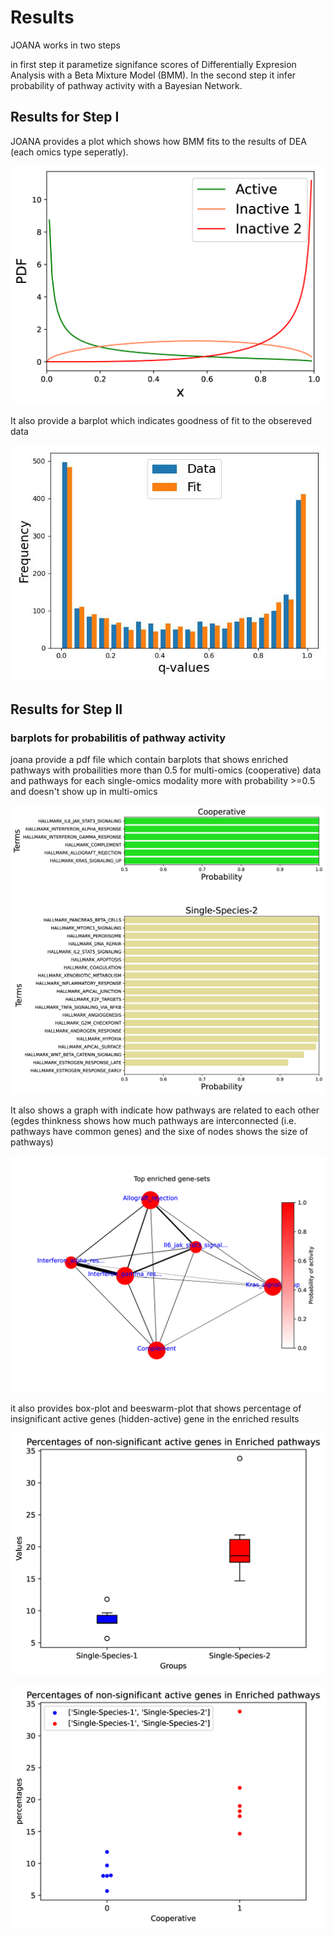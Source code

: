 # Results

JOANA works in two steps

in first step it parametize signifance scores of Differentially Expresion Analysis with a Beta Mixture Model (BMM). In the second step it infer probability of pathway activity with a Bayesian Network.


## Results for Step I



JOANA provides a plot which shows how BMM fits to the results of DEA (each omics type seperatly).

![PDF as Image](./results/qvalues_second_moment_fitting_mixture.png)

It also provide a barplot which indicates goodness of fit to the obsereved data

![PDF as Image](./results/qvalues_second_moment_fitting_gof_hist.png)

## Results for Step II

### barplots for probabilitis of pathway activity
joana provide a pdf file which contain barplots that shows enriched pathways with probailities more than 0.5 for multi-omics (cooperative) data and pathways for each single-omics modality more with probability >=0.5 and doesn't show up in multi-omics

![PDF as Image](./results/barPlorProb.png)


It also shows a graph with indicate how pathways are related to each other (egdes thinkness shows how much pathways are interconnected (i.e. pathways have common genes) and the sixe of nodes shows the size of pathways)

![PDF as Image](./results/network.png)


it also provides box-plot and beeswarm-plot that shows percentage of insignificant active genes (hidden-active) gene in the enriched results 

![PDF as Image](./results/percentage_beta_significant_genes_0.1_CooperativeBoxplot.png)

![PDF as Image](./results/percentage_beta_significant_genes_0.1_CooperativeBeesWarm.png)
